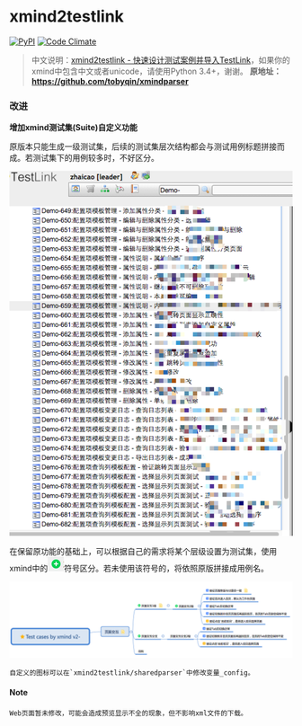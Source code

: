 # xmind2testlink

[![PyPI](https://img.shields.io/pypi/v/xmind2testlink.svg)](https://pypi.org/project/xmind2testlink/)
[![Code Climate](https://img.shields.io/codeclimate/github/tobyqin/xmind2testlink.svg)](https://codeclimate.com/github/tobyqin/xmind2testlink)

> 中文说明：[xmind2testlink - 快速设计测试案例并导入TestLink](https://tobyqin.github.io/posts/2017-07-27/use-xmind-to-design-testcase/)，如果你的xmind中包含中文或者unicode，请使用Python 3.4+，谢谢。
**原地址：https://github.com/tobyqin/xmindparser**


### 改进
**增加xmind测试集(Suite)自定义功能** 

原版本只能生成一级测试集，后续的测试集层次结构都会与测试用例标题拼接而成。若测试集下的用例较多时，不好区分。

![Testlink用例](doc/testlink_improvement_1.png)

在保留原功能的基础上，可以根据自己的需求将某个层级设置为测试集，使用xmind中的![xmind加号](doc/xmind_plus.png)符号区分。若未使用该符号的，将依照原版拼接成用例名。


![xmind样式](doc/xmind_demo.png)

```buildoutcfg
自定义的图标可以在`xmind2testlink/sharedparser`中修改变量_config。
```

#### Note

```buildoutcfg
Web页面暂未修改，可能会造成预览显示不全的现象，但不影响xml文件的下载。
```




